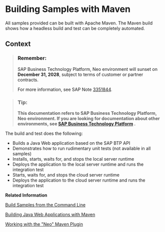 <!-- loio841e3eaf32fa4bc3becc6ccd50758278 -->

# Building Samples with Maven

All samples provided can be built with Apache Maven. The Maven build shows how a headless build and test can be completely automated.



<a name="loio841e3eaf32fa4bc3becc6ccd50758278__context_N10015_N10012_N10001"/>

## Context

> ### Remember:  
> SAP Business Technology Platform, Neo environment will sunset on **December 31, 2028**, subject to terms of customer or partner contracts.
> 
> For more information, see SAP Note [3351844](https://me.sap.com/notes/3351844).

> ### Tip:  
> **This documentation refers to SAP Business Technology Platform, Neo environment. If you are looking for documentation about other environments, see [SAP Business Technology Platform](https://help.sap.com/docs/btp/sap-business-technology-platform/sap-business-technology-platform?version=Cloud) .**

The build and test does the following:

-   Builds a Java Web application based on the SAP BTP API
-   Demonstrates how to run rudimentary unit tests \(not available in all samples\)
-   Installs, starts, waits for, and stops the local server runtime
-   Deploys the application to the local server runtime and runs the integration test
-   Starts, waits for, and stops the cloud server runtime
-   Deploys the application to the cloud server runtime and runs the integration test

**Related Information**  


[Build Samples from the Command Line](build-samples-from-the-command-line-ad423da.md "You can use the Apache Maven command line tool to run local and cloud integration tests for any of the SDK samples.")

[Building Java Web Applications with Maven](http://scn.sap.com/community/developer-center/cloud-platform/blog/2014/05/27/building-java-applications-with-maven)

[Working with the "Neo" Maven Plugin](http://scn.sap.com/community/developer-center/cloud-platform/blog/2014/05/27/working-with-the-neo-maven-plugin)

